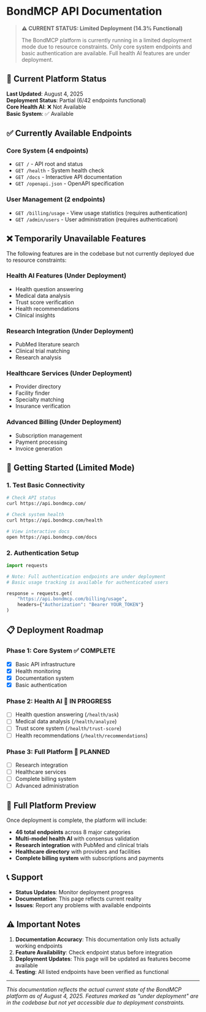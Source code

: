 # BondMCP API Documentation

> **⚠️ CURRENT STATUS: Limited Deployment (14.3% Functional)**
> 
> The BondMCP platform is currently running in a limited deployment mode due to resource constraints. Only core system endpoints and basic authentication are available. Full health AI features are under deployment.

## 🚨 Current Platform Status

**Last Updated**: August 4, 2025  
**Deployment Status**: Partial (6/42 endpoints functional)  
**Core Health AI**: ❌ Not Available  
**Basic System**: ✅ Available  

## ✅ Currently Available Endpoints

### Core System (4 endpoints)
- `GET /` - API root and status
- `GET /health` - System health check  
- `GET /docs` - Interactive API documentation
- `GET /openapi.json` - OpenAPI specification

### User Management (2 endpoints)
- `GET /billing/usage` - View usage statistics (requires authentication)
- `GET /admin/users` - User administration (requires authentication)

## ❌ Temporarily Unavailable Features

The following features are in the codebase but not currently deployed due to resource constraints:

### Health AI Features (Under Deployment)
- Health question answering
- Medical data analysis
- Trust score verification
- Health recommendations
- Clinical insights

### Research Integration (Under Deployment)  
- PubMed literature search
- Clinical trial matching
- Research analysis

### Healthcare Services (Under Deployment)
- Provider directory
- Facility finder
- Specialty matching
- Insurance verification

### Advanced Billing (Under Deployment)
- Subscription management
- Payment processing
- Invoice generation

## 🔧 Getting Started (Limited Mode)

### 1. Test Basic Connectivity

```bash
# Check API status
curl https://api.bondmcp.com/

# Check system health
curl https://api.bondmcp.com/health

# View interactive docs
open https://api.bondmcp.com/docs
```

### 2. Authentication Setup

```python
import requests

# Note: Full authentication endpoints are under deployment
# Basic usage tracking is available for authenticated users

response = requests.get(
    "https://api.bondmcp.com/billing/usage",
    headers={"Authorization": "Bearer YOUR_TOKEN"}
)
```

## 📋 Deployment Roadmap

### Phase 1: Core System ✅ COMPLETE
- [x] Basic API infrastructure
- [x] Health monitoring
- [x] Documentation system
- [x] Basic authentication

### Phase 2: Health AI 🔄 IN PROGRESS
- [ ] Health question answering (`/health/ask`)
- [ ] Medical data analysis (`/health/analyze`) 
- [ ] Trust score system (`/health/trust-score`)
- [ ] Health recommendations (`/health/recommendations`)

### Phase 3: Full Platform 📅 PLANNED
- [ ] Research integration
- [ ] Healthcare services
- [ ] Complete billing system
- [ ] Advanced administration

## 🚀 Full Platform Preview

Once deployment is complete, the platform will include:

- **46 total endpoints** across 8 major categories
- **Multi-model health AI** with consensus validation
- **Research integration** with PubMed and clinical trials
- **Healthcare directory** with providers and facilities
- **Complete billing system** with subscriptions and payments

## 📞 Support

- **Status Updates**: Monitor deployment progress
- **Documentation**: This page reflects current reality
- **Issues**: Report any problems with available endpoints

## ⚠️ Important Notes

1. **Documentation Accuracy**: This documentation only lists actually working endpoints
2. **Feature Availability**: Check endpoint status before integration
3. **Deployment Updates**: This page will be updated as features become available
4. **Testing**: All listed endpoints have been verified as functional

---

*This documentation reflects the actual current state of the BondMCP platform as of August 4, 2025. Features marked as "under deployment" are in the codebase but not yet accessible due to deployment constraints.*

